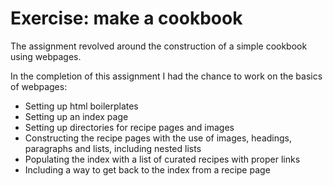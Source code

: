 # Exercise: make a cookbook
<p>The assignment revolved around the construction of a simple cookbook using webpages.</p>
<p>In the completion of this assignment I had the chance to work on the basics of webpages:
    <ul>
        <li>Setting up html boilerplates</li>
        <li>Setting up an index page</li>
        <li>Setting up directories for recipe pages and images</li>
        <li>Constructing the recipe pages with the use of images, headings, paragraphs and lists, including nested lists</li>
        <li>Populating the index with a list of curated recipes with proper links</li>
        <li>Including a way to get back to the index from a recipe page</li>
    </ul>
</p>